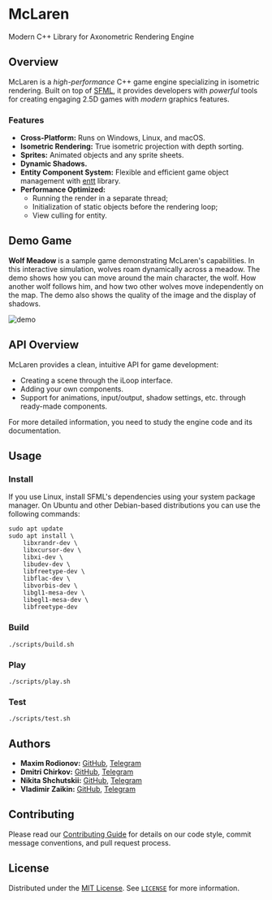 # McLaren

Modern C++ Library for Axonometric Rendering Engine

## Overview

McLaren is a *high-performance* C++ game engine specializing in isometric rendering. Built on top of [SFML](https://www.sfml-dev.org), it provides developers with *powerful* tools for creating engaging 2.5D games with *modern* graphics features.

### Features

* **Cross-Platform:** Runs on Windows, Linux, and macOS.
* **Isometric Rendering:** True isometric projection with depth sorting.
* **Sprites:** Animated objects and any sprite sheets.
* **Dynamic Shadows.**
* **Entity Component System:** Flexible and efficient game object management with [entt](https://github.com/skypjack/entt?ysclid=mhfjtbqbpf481919909) library.
* **Performance Optimized:**
  * Running the render in a separate thread;
  * Initialization of static objects before the rendering loop;
  * View culling for entity.

## Demo Game

**Wolf Meadow** is a sample game demonstrating McLaren's capabilities. In this interactive simulation, wolves roam dynamically across a meadow. The demo shows how you can move around the main character, the wolf. How another wolf follows him, and how two other wolves move independently on the map. The demo also shows the quality of the image and the display of shadows.

![demo](/demo.gif)

## API Overview

McLaren provides a clean, intuitive API for game development:

* Creating a scene through the iLoop interface.
* Adding your own components.
* Support for animations, input/output, shadow settings, etc. through ready-made components.

For more detailed information, you need to study the engine code and its documentation.

## Usage

### Install

If you use Linux, install SFML's dependencies using your system package manager. On Ubuntu and other Debian-based distributions you can use the following commands:

```shell
sudo apt update
sudo apt install \
    libxrandr-dev \
    libxcursor-dev \
    libxi-dev \
    libudev-dev \
    libfreetype-dev \
    libflac-dev \
    libvorbis-dev \
    libgl1-mesa-dev \
    libegl1-mesa-dev \
    libfreetype-dev
```

### Build

```shell
./scripts/build.sh
```

### Play

```shell
./scripts/play.sh
```

### Test

```shell
./scripts/test.sh
```

## Authors

* **Maxim Rodionov:** [GitHub](https://github.com/RodionovMaxim05), [Telegram](https://t.me/Maxoon22)
* **Dmitri Chirkov:** [GitHub](https://github.com/kinokotakenoko9), [Telegram](https://t.me/chdmitri)
* **Nikita Shchutskii:** [GitHub](https://github.com/ns-58), [Telegram](https://t.me/szcz00)
* **Vladimir Zaikin:** [GitHub](https://github.com/Friend-zva), [Telegram](https://t.me/vo_va_w)

## Contributing

Please read our [Contributing Guide](CONTRIBUTING.md) for details on our code style, commit message conventions, and pull request process.

## License

Distributed under the [MIT License](https://choosealicense.com/licenses/mit/). See [`LICENSE`](LICENSE) for more information.
